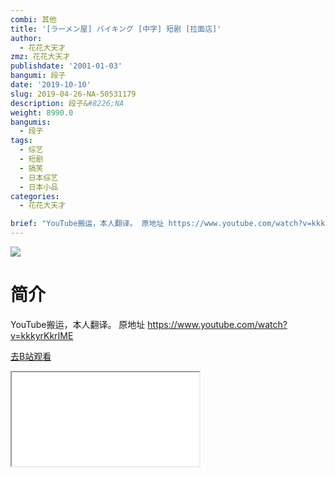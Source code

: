 ```yaml
---
combi: 其他
title: '[ラーメン屋] バイキング [中字] 短剧 [拉面店]'
author:
  - 花花大天才
zmz: 花花大天才
publishdate: '2001-01-03'
bangumi: 段子
date: '2019-10-10'
slug: 2019-04-26-NA-50531179
description: 段子&#8226;NA
weight: 8990.0
bangumis:
  - 段子
tags:
  - 综艺
  - 短剧
  - 搞笑
  - 日本综艺
  - 日本小品
categories:
  - 花花大天才

brief: "YouTube搬运，本人翻译。 原地址 https://www.youtube.com/watch?v=kkkyrKkrIME"
---
```

![](https://raw.githubusercontent.com/tcgriffith/owaraisite/master/static/tmpimg/29c6bfaba84257eedc80b0b79226e375965bb530.jpg.480.jpg)
# 简介  
YouTube搬运，本人翻译。
原地址 https://www.youtube.com/watch?v=kkkyrKkrIME  

[去B站观看](https://www.bilibili.com/video/av50531179/)
<div class ="resp-container"><iframe class="testiframe" src="//player.bilibili.com/player.html?aid=50531179"", scrolling="no", allowfullscreen="true" > </iframe></div> 
